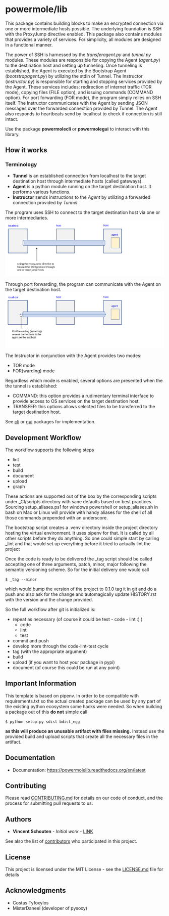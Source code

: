 
[comment]: <> (how corelib does, and why I choose to design it the way it does it)

# powermole/lib

This package contains building blocks to make an encrypted connection via one or more intermediate hosts possible.
The underlying foundation is SSH with the ProxyJump directive enabled.
This package also contains modules that provides a variety of services.
For simplicity, all modules are designed in a functional manner.

The power of SSH is harnessed by the _transferagent.py_ and _tunnel.py_ modules.
These modules are responsible for copying the Agent (_agent.py_) to the destination host and setting up tunneling.
Once tunneling is established, the Agent is executed by the Bootstrap Agent (_bootstrapagent.py_) by utilizing the stdin of Tunnel.
The Instructor (_instructor.py_) is responsible for starting and stopping services provided by the Agent.
These services includes: redirection of internet traffic (TOR mode), copying files (FILE option), and issuing commands (COMMAND option).
For port forwarding (FOR mode), the program simply relies on SSH itself.
The Instructor communicates with the Agent by sending JSON messages over the forwarded connection provided by Tunnel.
The Agent also responds to heartbeats send by localhost to check if connection is still intact.

Use the package **powermolecli** or **powermolegui** to interact with this library.


## How it works

### Terminology
* **Tunnel** is an established connection from localhost to the target destination host through intermediate hosts (called gateways).
* **Agent** is a python module running on the target destination host. It performs various functions.
* **Instructor** sends instructions to the *Agent* by utilizing a forwarded connection provided by *Tunnel*.

The program uses SSH to connect to the target destination host via one or more intermediaries.
![alt text](img/illustration_how_it_works__1.png)

Through port forwarding, the program can communicate with the Agent on the target destination host.
![alt text](img/illustration_how_it_works__2.png)


The Instructor in conjunction with the Agent provides two modes:

* TOR mode
* FOR(warding) mode

Regardless which mode is enabled, several options are presented when the the tunnel is established:
* COMMAND: this option provides a rudimentary terminal interface to provide access to OS services on the target destination host.
* TRANSFER: this options allows selected files to be transferred to the target destination host.


See [cli](https://github.com/yutanicorp/powermolecli) or [gui](https://github.com/yutanicorp/powermolegui) packages for implementation.


## Development Workflow

The workflow supports the following steps

 * lint
 * test
 * build
 * document
 * upload
 * graph

These actions are supported out of the box by the corresponding scripts under _CI/scripts directory with sane defaults based on best practices.
Sourcing setup_aliases.ps1 for windows powershell or setup_aliases.sh in bash on Mac or Linux will provide with handy aliases for the shell of all those commands prepended with an underscore.

The bootstrap script creates a .venv directory inside the project directory hosting the virtual environment. It uses pipenv for that.
It is called by all other scripts before they do anything. So one could simple start by calling _lint and that would set up everything before it tried to actually lint the project

Once the code is ready to be delivered the _tag script should be called accepting one of three arguments, patch, minor, major following the semantic versioning scheme.
So for the initial delivery one would call

    $ _tag --minor

which would bump the version of the project to 0.1.0 tag it in git and do a push and also ask for the change and automagically update HISTORY.rst with the version and the change provided.


So the full workflow after git is initialized is:

 * repeat as necessary (of course it could be test - code - lint :) )
   * code
   * lint
   * test
 * commit and push
 * develop more through the code-lint-test cycle
 * tag (with the appropriate argument)
 * build
 * upload (if you want to host your package in pypi)
 * document (of course this could be run at any point)


## Important Information

This template is based on pipenv. In order to be compatible with requirements.txt so the actual created package can be used by any part of the existing python ecosystem some hacks were needed.
So when building a package out of this **do not** simple call

    $ python setup.py sdist bdist_egg

**as this will produce an unusable artifact with files missing.**
Instead use the provided build and upload scripts that create all the necessary files in the artifact.

## Documentation

* Documentation: https://powermolelib.readthedocs.org/en/latest


## Contributing

Please read [CONTRIBUTING.md](https://gist.github.com/PurpleBooth/b24679402957c63ec426) for details on our code of conduct, and the process for submitting pull requests to us.


## Authors

* **Vincent Schouten** - *Initial work* - [LINK](https://github.com/powermolelib)

See also the list of [contributors](https://github.com/your/project/contributors) who participated in this project.


## License

This project is licensed under the MIT License - see the [LICENSE.md](LICENSE.md) file for details


## Acknowledgments

* Costas Tyfoxylos
* MisterDaneel (developer of pysoxy)

